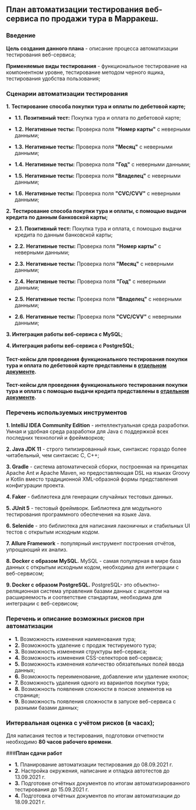 ## **План автоматизации тестирования веб-сервиса по продажи тура в Марракеш.**
### **Введение**

**Цель создания данного плана** - описание процесса автоматизации тестирования веб-сервиса;

**Применяемые виды тестирования** - функциональное тестирование на компонентном уровне, тестирование методом черного ящика, тестирования удобства пользования;

### **Сценарии автоматизации тестирования**

**1.** **Тестирование способа покупки тура и оплаты по дебетовой карте;**

  - **1.1.** **Позитивный тест:** Покупка тура и оплата по дебетовой карте;

  - **1.2.** **Негативные тесты:** Проверка поля **"Номер карты"** с неверными данными;

  - **1.3.** **Негативные тесты:** Проверка поля **"Месяц"** с неверными данными;

  - **1.4.** **Негативные тесты:** Проверка поля **"Год"** с неверными данными;

  - **1.5.** **Негативные тесты:** Проверка поля **"Владелец"** с неверными данными;

  - **1.6.** **Негативные тесты:** Проверка поля **"CVC/CVV"** с неверными данными;

**2.** **Тестирование способа покупки тура и оплаты, с помощью выдачи кредита по данным банковской карты;**

  - **2.1.** **Позитивный тест:** Покупка тура и оплата, с помощью выдачи кредита по данным банковской карты;

  - **2.2.** **Негативные тесты:** Проверка поля **"Номер карты"** с неверными данными;

  - **2.3.** **Негативные тесты:** Проверка поля **"Месяц"** с неверными данными;

  - **2.4.** **Негативные тесты:** Проверка поля **"Год"** с неверными данными;

  - **2.5.** **Негативные тесты:** Проверка поля **"Владелец"** с неверными данными;

  - **2.6.** **Негативные тесты:** Проверка поля **"CVC/CVV"** с неверными данными;

**3. Интеграция работы веб-сервиса с MySQL**;

**4. Интеграция работы веб-сервиса с PostgreSQL**;

#### Тест-кейсы для проведения функционального тестирования покупки тура и оплата по дебетовой карте представлены в [отдельном документе](https://docs.google.com/spreadsheets/d/1CFwuRRhRSGspwXE46x3PY_qaoxeKvN7-VVovIShIvDE/edit?usp=sharing).

#### Тест-кейсы для проведения функционального тестирования покупки тура и оплата с помощью выдачи кредита представлены в [отдельном документе](https://docs.google.com/spreadsheets/d/1GmbgogfckLqf2p6hblahhzIs0ezAVRGAyZivHDXFt2Y/edit?usp=sharing).

### **Перечень используемых инструментов**

**1. IntelliJ IDEA Community Edition** - интеллектуальная среда разработки. Умная и удобная среда разработки для Java с поддержкой всех последних технологий и фреймворков;

**2. Java JDK 11** - строго типизированный язык, синтаксис гораздо более читабельный, чем синтаксис C, C++;

**3. Gradle** - система автоматической сборки, построенная на принципах Apache Ant и Apache Maven, но предоставляющая DSL на языках Groovy и Kotlin вместо традиционной XML-образной формы представления конфигурации проекта.

**4. Faker** - библиотека для генерации случайных тестовых данных.

**5. JUnit 5** - тестовый фреймворк. Библиотека для модульного тестирования программного обеспечения на языке Java.

**6. Selenide** - это библиотека для написания лаконичных и стабильных UI тестов с открытым исходным кодом.

**7. Allure Framework** - популярный инструмент построения отчётов, упрощающий их анализ.

**8. Docker с образом MySQL.** 
     MySQL - самая популярная в мире база данных с открытым исходным кодом, необходима для интеграции с веб-сервисом;

**9. Docker с образом PostgreSQL.**
     PostgreSQL- это объектно-реляционная система управления базами данных с акцентом на расширяемость и соответствие стандартам, необходима для интеграции с веб-сервисом;

### **Перечень и описание возможных рисков при автоматизации**
  - **1.** Возможность изменения наименования тура;
  - **2.** Возможность удаление с продаж тестируемого тура;  
  - **3.** Возможность изменения структуры веб-сервиса;
  - **4.** Возможность изменения CSS-селекторов веб-сервиса;
  - **5.** Возможность изменения количество обязательных полей ввода данных;
  - **6.** Возможность переименование, добавление или удаление кнопок;
  - **7.** Возможность удаления одного из вариантов покупки тура;
  - **8.** Возможность появления сложности в поиске элементов на странице;
  - **9.** Возможность появления сложности в запуске веб-сервиса с разными базами данных;

### **Интервальная оценка с учётом рисков (в часах);**
Для написания тестов и тестирования, подготовки отчетности необходимо **80 часов рабочего времени**.

###**План сдачи работ**

  - **1.** Планирование автоматизации тестирования до 08.09.2021 г.
  - **2.** Настройка окружения, написание и отладка автотестов до 13.09.2021 г.
  - **3.** Подготовке отчётных документов по итогам автоматизированного тестирования до 15.09.2021 г.
  - **4.** Подготовка отчётных документов по итогам автоматизации до 18.09.2021 г.